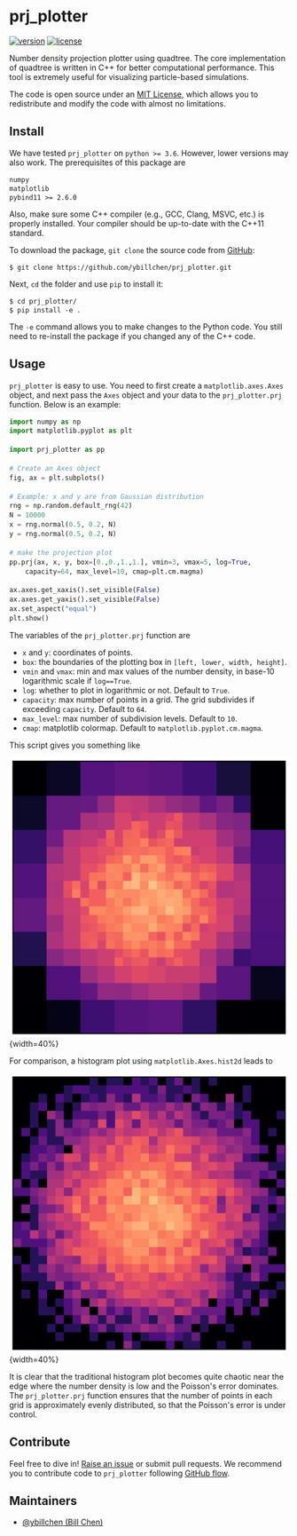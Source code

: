 # prj_plotter

[![version](https://img.shields.io/badge/version-0.1.0-blue.svg)](https://github.com/ybillchen/prj_plotter)
[![license](https://img.shields.io/github/license/ybillchen/prj_plotter)](LICENSE)
<!-- [![workflows](https://img.shields.io/github/actions/workflow/status/ybillchen/GC_formation_model/build.yaml?logo=github)](https://github.com/ybillchen/GC_formation_model/actions/workflows/build.yaml) -->

Number density projection plotter using quadtree. The core implementation of quadtree is written in C++ for better computational performance. This tool is extremely useful for visualizing particle-based simulations.

The code is open source under an [MIT License](LICENSE), which allows you to redistribute and modify the code with almost no limitations.

## Install

We have tested `prj_plotter` on `python >= 3.6`. However, lower versions may also work. The prerequisites of this package are
```
numpy
matplotlib
pybind11 >= 2.6.0
```
 
Also, make sure some C++ compiler (e.g., GCC, Clang, MSVC, etc.) is properly installed. Your compiler should be up-to-date with the C++11 standard.

To download the package, `git clone` the source code from [GitHub](https://github.com/ybillchen/prj_plotter):
```shell
$ git clone https://github.com/ybillchen/prj_plotter.git
```
Next, `cd` the folder and use `pip` to install it:
```shell
$ cd prj_plotter/
$ pip install -e .
```
The `-e` command allows you to make changes to the Python code. You still need to re-install the package if you changed any of the C++ code.

## Usage

`prj_plotter` is easy to use. You need to first create a `matplotlib.axes.Axes` object, and next pass the `Axes` object and your data to the `prj_plotter.prj` function. Below is an example:
```python
import numpy as np 
import matplotlib.pyplot as plt

import prj_plotter as pp

# Create an Axes object
fig, ax = plt.subplots()

# Example: x and y are from Gaussian distribution
rng = np.random.default_rng(42)
N = 10000
x = rng.normal(0.5, 0.2, N)
y = rng.normal(0.5, 0.2, N)

# make the projection plot
pp.prj(ax, x, y, box=[0.,0.,1.,1.], vmin=3, vmax=5, log=True, 
	capacity=64, max_level=10, cmap=plt.cm.magma)

ax.axes.get_xaxis().set_visible(False)
ax.axes.get_yaxis().set_visible(False)
ax.set_aspect("equal")
plt.show()
```
The variables of the `prj_plotter.prj` function are

* `x` and `y`: coordinates of points.
* `box`: the boundaries of the plotting box in `[left, lower, width, height]`.
* `vmin` and `vmax`: min and max values of the number density, in base-10 logarithmic scale if `log==True`.
* `log`: whether to plot in logarithmic or not. Default to `True`.
* `capacity`: max number of points in a grid. The grid subdivides if exceeding `capacity`. Default to `64`.
* `max_level`: max number of subdivision levels. Default to `10`.
* `cmap`: matplotlib colormap. Default to `matplotlib.pyplot.cm.magma`.

This script gives you something like 

![Demo figure](figs/prj_demo.png){width=40%}

For comparison, a histogram plot using `matplotlib.Axes.hist2d` leads to

![Demo figure](figs/hist2d_demo.png){width=40%}

It is clear that the traditional histogram plot becomes quite chaotic near the edge where the number density is low and the Poisson's error dominates. The `prj_plotter.prj` function ensures that the number of points in each grid is approximately evenly distributed, so that the Poisson's error is under control.


## Contribute

Feel free to dive in! [Raise an issue](https://github.com/ybillchen/prj_plotter/issues/new) or submit pull requests. We recommend you to contribute code to `prj_plotter` following [GitHub flow](https://docs.github.com/en/get-started/quickstart/github-flow). 

## Maintainers

- [@ybillchen (Bill Chen)](https://github.com/ybillchen)
